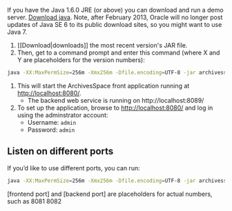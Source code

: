 If you have the Java 1.6.0 JRE (or above) you can download and run a demo server.  [Download java](http://www.java.com/en/download/index.jsp).  Note, after February 2013, Oracle will no longer post updates of Java SE 6 to its public download sites, so you might want to use Java 7.

1. [[Download|downloads]] the most recent version's JAR file. 
1. Then, get to a command prompt and enter this command (where X and Y are placeholders for the version numbers):
```sh
java -XX:MaxPermSize=256m -Xmx256m -Dfile.encoding=UTF-8 -jar archivesspace.v0.X.Y.jar
```
1. This will start the ArchivesSpace front application running at [http://localhost:8080/](http://localhost:8080).
   * The backend web service is running on http://localhost:8089/ 
1. To set up the application, browse to [http://localhost:8080/](http://localhost:8080) and log in using the adminstrator account:
   * Username: `admin`
   * Password: `admin`

## Listen on different ports

If you’d like to use different ports, you can run:

```sh
java -XX:MaxPermSize=256m -Xmx256m -Dfile.encoding=UTF-8 -jar archivesspace.v0.X.Y.jar [frontend port] [backend port]
```
[frontend port] and [backend port] are placeholders for actual numbers, such as 8081 8082